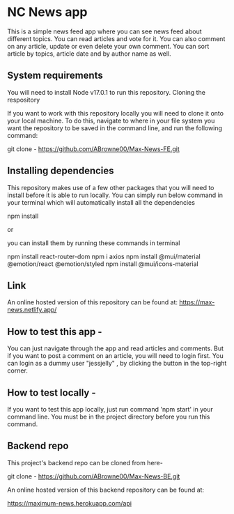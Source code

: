 # NC News app


This is a simple news feed app where you can see news feed about different topics. You can read articles and vote for it. You can also comment on any article, update or even delete your own comment. You can sort article by topics, article date and by author name as well.


## System requirements

You will need to install Node v17.0.1 to run this repository.
Cloning the respository

If you want to work with this repository locally you will need to clone it onto your local machine. To do this, navigate to where in your file system you want the repository to be saved in the command line, and run the following command:

git clone - https://github.com/ABrowne00/Max-News-FE.git

## Installing dependencies

This repository makes use of a few other packages that you will need to install before it is able to run locally. You can simply run below command in your terminal which will automatically install all the dependencies

npm install 

or

you can install them by running these commands in terminal

npm install react-router-dom
npm i axios 
npm install @mui/material @emotion/react @emotion/styled
npm install @mui/icons-material

## Link

An online hosted version of this repository can be found at: https://max-news.netlify.app/


## How to test this app -

You can just navigate through the app and read articles and comments. But if you want to post a comment on an article, you will need to login first. You can login as a dummy user "jessjelly" , by clicking the button in the top-right corner.


## How to test locally -

If you want to test this app locally, just run command 'npm start' in your command line. You must be in the project directory before you run this command.

## Backend repo

This project's backend repo can be cloned from here-

git clone - https://github.com/ABrowne00/Max-News-BE.git

An online hosted version of this backend repository can be found at:

https://maximum-news.herokuapp.com/api
